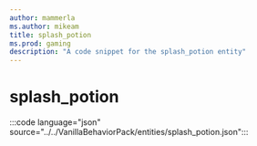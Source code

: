 ```yaml
---
author: mammerla
ms.author: mikeam
title: splash_potion
ms.prod: gaming
description: "A code snippet for the splash_potion entity"
---
```


# splash_potion

:::code language="json" source="../../VanillaBehaviorPack/entities/splash_potion.json":::